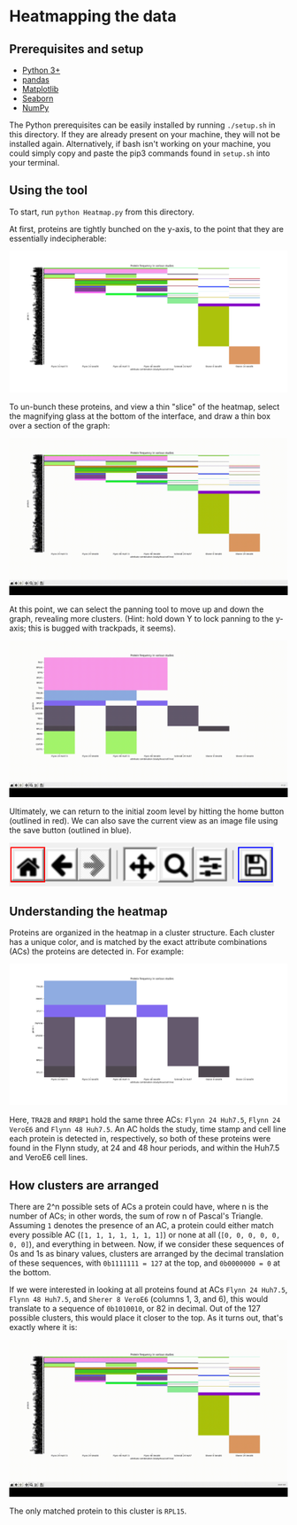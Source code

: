 # Heatmapping the data

## Prerequisites and setup

* [Python 3+](https://www.python.org/)
* [pandas](https://pandas.pydata.org/)
* [Matplotlib](https://matplotlib.org/)
* [Seaborn](https://seaborn.pydata.org/)
* [NumPy](https://numpy.org/)

The Python prerequisites can be easily installed by running `./setup.sh` in this directory. If they are already present on your machine, they will not be installed again. Alternatively, if bash isn't working on your machine, you could simply copy and paste the pip3 commands found in `setup.sh` into your terminal.

## Using the tool

To start, run `python Heatmap.py` from this directory.

At first, proteins are tightly bunched on the y-axis, to the point that they are essentially indecipherable:

![step1](img/step1.png)

To un-bunch these proteins, and view a thin "slice" of the heatmap, select the magnifying glass at the bottom of the interface, and draw a thin box over a section of the graph:

![step2](img/step2.gif)

At this point, we can select the panning tool to move up and down the graph, revealing more clusters. (Hint: hold down Y to lock panning to the y-axis; this is bugged with trackpads, it seems).

![step3](img/step3.gif)

Ultimately, we can return to the initial zoom level by hitting the home button (outlined in red). We can also save the current view as an image file using the save button (outlined in blue).

![step4](img/step4.png)

## Understanding the heatmap

Proteins are organized in the heatmap in a cluster structure. Each cluster has a unique color, and is matched by the exact attribute combinations (ACs) the proteins are detected in. For example:

![preview](img/preview.png)

Here, `TRA2B` and `RRBP1` hold the same three ACs: `Flynn 24 Huh7.5`, `Flynn 24 VeroE6` and `Flynn 48 Huh7.5`. An AC holds the study, time stamp and cell line each protein is detected in, respectively, so both of these proteins were found in the Flynn study, at 24 and 48 hour periods, and within the Huh7.5 and VeroE6 cell lines.

## How clusters are arranged

There are 2^n possible sets of ACs a protein could have, where n is the number of ACs; in other words, the sum of row n of Pascal's Triangle. Assuming `1` denotes the presence of an AC, a protein could either match every possible AC (`[1, 1, 1, 1, 1, 1, 1]`) or none at all (`[0, 0, 0, 0, 0, 0, 0]`), and everything in between. Now, if we consider these sequences of 0s and 1s as binary values, clusters are arranged by the decimal translation of these sequences, with `0b1111111 = 127` at the top, and `0b0000000 = 0` at the bottom.

If we were interested in looking at all proteins found at ACs `Flynn 24 Huh7.5`, `Flynn 48 Huh7.5`, and `Sherer 8 VeroE6` (columns 1, 3, and 6), this would translate to a sequence of `0b1010010`, or 82 in decimal. Out of the 127 possible clusters, this would place it closer to the top. As it turns out, that's exactly where it is:

![find](img/find.gif)

The only matched protein to this cluster is `RPL15`.